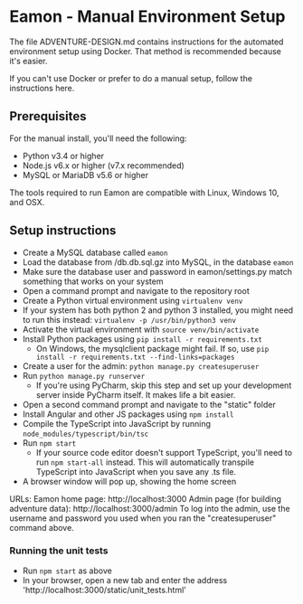 # Eamon - Manual Environment Setup

The file ADVENTURE-DESIGN.md contains instructions for the automated environment setup using Docker. That method is recommended because it's easier.

If you can't use Docker or prefer to do a manual setup, follow the instructions here.

## Prerequisites

For the manual install, you'll need the following:

* Python v3.4 or higher
* Node.js v6.x or higher (v7.x recommended)
* MySQL or MariaDB v5.6 or higher

The tools required to run Eamon are compatible with Linux, Windows 10, and OSX.

## Setup instructions

* Create a MySQL database called `eamon`
* Load the database from /db.db.sql.gz into MySQL, in the database `eamon`
* Make sure the database user and password in eamon/settings.py match something that works on your system
* Open a command prompt and navigate to the repository root
* Create a Python virtual environment using `virtualenv venv`
* If your system has both python 2 and python 3 installed, you might need to run this instead: `virtualenv -p /usr/bin/python3 venv`
* Activate the virtual environment with `source venv/bin/activate` 
* Install Python packages using `pip install -r requirements.txt`
    * On Windows, the mysqlclient package might fail. If so, use `pip install -r requirements.txt --find-links=packages`
* Create a user for the admin: `python manage.py createsuperuser`
* Run `python manage.py runserver`
    * If you're using PyCharm, skip this step and set up your development server inside PyCharm itself. It makes life a bit easier.
* Open a second command prompt and navigate to the "static" folder
* Install Angular and other JS packages using `npm install`
* Compile the TypeScript into JavaScript by running `node_modules/typescript/bin/tsc`
* Run `npm start`
    * If your source code editor doesn't support TypeScript, you'll need to run `npm start-all` instead. This will automatically transpile TypeScript into JavaScript when you save any .ts file.
* A browser window will pop up, showing the home screen

URLs: 
Eamon home page: http://localhost:3000
Admin page (for building adventure data): http://localhost:3000/admin
To log into the admin, use the username and password you used when you ran the "createsuperuser" command above.

### Running the unit tests

* Run `npm start` as above
* In your browser, open a new tab and enter the address 'http://localhost:3000/static/unit_tests.html'
